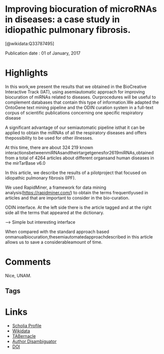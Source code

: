
Improving biocuration of microRNAs in diseases: a case study in idiopathic pulmonary fibrosis.
==============================================================================================
  
  [@wikidata:Q33787495]  
  
Publication date : 01 of January, 2017  

# Highlights


 In this work,we present the results that we obtained in the BioCreative Interactive Track (IAT), using asemiautomatic approach for improving biocuration of miRNAs related to diseases. Ourprocedures will be useful to complement databases that contain this type of information.We adapted the OntoGene text mining pipeline and the ODIN curation system in a full-text corpus of scientific publications concerning one specific respiratory disease

  A significant advantage of our semiautomatic pipeline isthat it can be applied to obtain the miRNAs of all the respiratory diseases and offers thepossibility to be used for other illnesses.

At this time, there are about 324 219 known interactionsbetweenmiRNAsandtheirtargetgenesfor2619miRNAs,obtained from a total of 4264 articles about different organsand human diseases in the mirTarBase v6.0  

In  this  article,  we  describe  the  results  of a  pilotproject that focused on idiopathic pulmonary fibrosis (IPF).

We used RapidMiner, a framework for data mining analysis(https://rapidminer.com/)  to  obtain  the  terms  frequentlyused in articles and that are important to consider in the bio-curation.

ODIN interface. At the left side there is the article tagged and at the right side all the terms that appeared at the dictionary.

--> Simple but interesting interface

When  compared  with  the  standard  approach  based  onmanualbiocuration,thesemiautomatedapproachdescribed  in  this  article  allows  us  to  save  a  considerableamount of time.



# Comments
Nice, UNAM. 

## Tags

# Links
  
 * [Scholia Profile](https://scholia.toolforge.org/work/Q33787495)  
 * [Wikidata](https://www.wikidata.org/wiki/Q33787495)  
 * [TABernacle](https://tabernacle.toolforge.org/?#/tab/manual/Q33787495/P921%3BP4510)  
 * [Author Disambiguator](https://author-disambiguator.toolforge.org/work_item_oauth.php?id=Q33787495&batch_id=&match=1&author_list_id=&doit=Get+author+links+for+work)  
 * [DOI](https://doi.org/10.1093/DATABASE/BAX030)  
